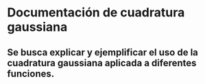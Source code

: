 # Documentación de cuadratura gaussiana
 
## Se busca explicar y ejemplificar el uso de la cuadratura gaussiana aplicada a diferentes funciones.
